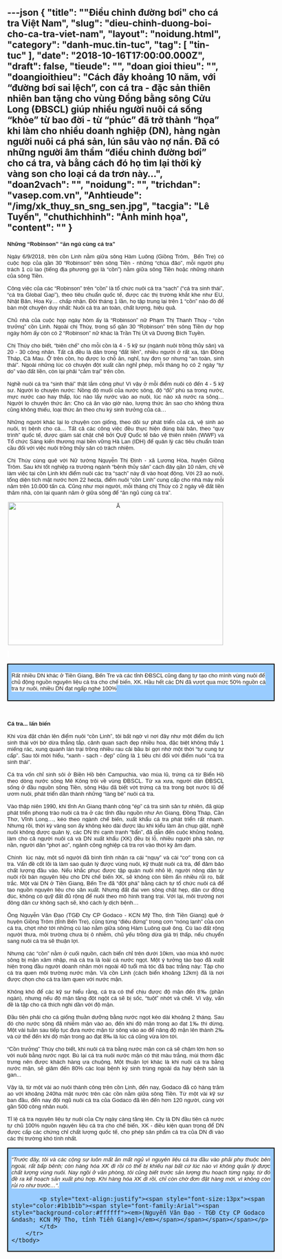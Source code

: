 ---json
{
    "title": "\"Điều chỉnh đường bơi\" cho cá tra Việt Nam",
    "slug": "dieu-chinh-duong-boi-cho-ca-tra-viet-nam",
    "layout": "noidung.html",
    "category": "danh-muc.tin-tuc",
    "tag": [
        "tin-tuc"
    ],
    "date": "2018-10-16T17:00:00.000Z",
    "draft": false,
    "tieude": "",
    "doan gioi thieu": "",
    "doangioithieu": "Cách đây khoảng 10 năm, với “đường bơi sai lệch”, con cá tra - đặc sản thiên nhiên ban tặng cho vùng Đồng bằng sông Cửu Long (ĐBSCL) giúp nhiều người nuôi cá sống “khỏe” từ bao đời - từ “phúc” đã trở thành “họa” khi làm cho nhiều doanh nghiệp (DN), hàng ngàn người nuôi cá phá sản, lún sâu vào nợ nần. Đã có những người âm thầm “điều chỉnh đường bơi” cho cá tra, và bằng cách đó họ tìm lại thời kỳ vàng son cho loại cá da trơn này…",
    "doan2vach": "",
    "noidung": "",
    "trichdan": "vasep.com.vn",
    "Anhtieude": "/img/xk_thuy_sn_sng_sen.jpg",
    "tacgia": "Lê Tuyến",
    "chuthichhinh": "Ảnh minh họa",
    "__content__": ""
}
---
<p style="text-align:justify"><span style="font-size:13px"><span style="color:#1b1b1b"><span style="font-family:Arial"><span style="background-color:#ffffff"><strong>Những &ldquo;Robinson&rdquo;&nbsp;&ldquo;ăn ngủ c&ugrave;ng c&aacute; tra&rdquo;</strong></span></span></span></span></p>

<p style="text-align:justify"><span style="font-size:13px"><span style="background-color:white"><span style="color:#1b1b1b"><span style="font-family:Arial">Ng&agrave;y 6/9/2018, tr&ecirc;n cồn Linh nằm giữa s&ocirc;ng H&agrave;m Lu&ocirc;ng (Giồng Tr&ocirc;m,&nbsp; Bến Tre) c&oacute; cuộc họp của gần 30 &ldquo;Robinson&rdquo; tr&ecirc;n s&ocirc;ng Tiền - những &ldquo;ch&uacute;a đảo&rdquo;, mỗi người phụ tr&aacute;ch 1 c&ugrave; lao (tiếng địa phương gọi l&agrave; &ldquo;cồn&rdquo;) nằm giữa s&ocirc;ng Tiền hoặc những nh&aacute;nh của s&ocirc;ng Tiền.</span></span></span></span></p>

<p style="text-align:justify"><span style="font-size:13px"><span style="background-color:white"><span style="color:#1b1b1b"><span style="font-family:Arial">C&ocirc;ng việc của c&aacute;c &ldquo;Robinson&rdquo; tr&ecirc;n &ldquo;cồn&rdquo; l&agrave; tổ chức nu&ocirc;i c&aacute; tra &ldquo;sạch&rdquo; (&ldquo;c&aacute; tra sinh th&aacute;i&rdquo;, &ldquo;c&aacute; tra Global Gap&rdquo;), theo ti&ecirc;u chuẩn quốc tế, được c&aacute;c thị trường khắt khe như EU, Nhật Bản, Hoa Kỳ&hellip; chấp nhận. Đ&ocirc;i th&aacute;ng 1 lần, họ tập trung lại tr&ecirc;n 1 &ldquo;cồn&rdquo; n&agrave;o đ&oacute; để b&agrave;n một chuyện duy nhất: Nu&ocirc;i c&aacute; tra an to&agrave;n, chất lượng, hiệu quả.&nbsp;</span></span></span></span></p>

<p style="text-align:justify"><span style="font-size:13px"><span style="background-color:white"><span style="color:#1b1b1b"><span style="font-family:Arial">Chủ nh&agrave; của cuộc họp ng&agrave;y h&ocirc;m ấy l&agrave; &ldquo;Robinson&rdquo; nữ Phạm Thị Thanh Th&uacute;y - &ldquo;cồn trưởng&rdquo; cồn Linh. Ngo&agrave;i chị Th&uacute;y, trong số gần 30 &ldquo;Robinson&rdquo; tr&ecirc;n s&ocirc;ng Tiền dự họp ng&agrave;y h&ocirc;m ấy c&ograve;n c&oacute; 2 &ldquo;Robinson&rdquo; nữ kh&aacute;c l&agrave; Trần Thị &Uacute;t v&agrave; Dương B&iacute;ch Tuyền.&nbsp;</span></span></span></span></p>

<p style="text-align:justify"><span style="font-size:13px"><span style="background-color:white"><span style="color:#1b1b1b"><span style="font-family:Arial">Chị Th&uacute;y cho biết, &ldquo;bi&ecirc;n chế&rdquo; cho mỗi cồn l&agrave; 4 - 5 kỹ sư (ng&agrave;nh nu&ocirc;i trồng thủy sản) v&agrave; 20 - 30 c&ocirc;ng nh&acirc;n. Tất cả đều l&agrave; d&acirc;n trong &ldquo;đất liền&rdquo;, nhiều người ở rất xa, tận Đồng Th&aacute;p, C&agrave; Mau. Ở tr&ecirc;n cồn, họ được lo chỗ ăn, nghỉ, tuy đơn sơ nhưng &ldquo;an to&agrave;n, sinh th&aacute;i&rdquo;. Ngo&agrave;i những l&uacute;c c&oacute; chuyện đột xuất cần nghỉ ph&eacute;p, mỗi th&aacute;ng họ c&oacute; 2 ng&agrave;y &ldquo;tự do&rdquo; v&agrave;o đất liền, c&ograve;n lại phải &ldquo;cắm trại&rdquo; tr&ecirc;n cồn.&nbsp;</span></span></span></span></p>

<p style="text-align:justify"><span style="font-size:13px"><span style="background-color:white"><span style="color:#1b1b1b"><span style="font-family:Arial">Nghề nu&ocirc;i c&aacute; tra &ldquo;sinh th&aacute;i&rdquo; thật lắm c&ocirc;ng phu! V&igrave; vậy ở mỗi điểm nu&ocirc;i c&oacute; đến 4 - 5 kỹ sư. Người lo chuyện nước: Nồng độ muối của nước s&ocirc;ng, độ &ldquo;đỏ&rdquo; ph&ugrave; sa trong nước, mực nước cao hay thấp, l&uacute;c n&agrave;o lấy nước v&agrave;o ao nu&ocirc;i, l&uacute;c n&agrave;o xả nước ra s&ocirc;ng&hellip; Người lo chuyện thức ăn: Cho c&aacute; ăn v&agrave;o giờ n&agrave;o, lượng thức ăn sao cho kh&ocirc;ng thừa cũng kh&ocirc;ng thiếu, loại thức ăn theo chu k&yacute; sinh trưởng của c&aacute;&hellip;&nbsp;</span></span></span></span></p>

<p style="text-align:justify"><span style="font-size:13px"><span style="background-color:white"><span style="color:#1b1b1b"><span style="font-family:Arial">Những người kh&aacute;c lại lo chuyện con giống, theo d&otilde;i sự ph&aacute;t triển của c&aacute;, vệ sinh ao nu&ocirc;i, trị bệnh cho c&aacute;&hellip; Tất cả c&aacute;c c&ocirc;ng việc đều thực hiện đ&uacute;ng b&agrave;i bản, theo &ldquo;quy tr&igrave;nh&rdquo; quốc tế, được gi&aacute;m s&aacute;t chặt chẽ bởi Quỹ Quốc tế bảo vệ thi&ecirc;n nhi&ecirc;n (WWF) v&agrave; Tổ chức S&aacute;ng kiến thương mại bền vững H&agrave; Lan (IDH) để quản l&yacute; c&aacute;c ti&ecirc;u chuẩn to&agrave;n cầu đối với việc nu&ocirc;i trồng thủy sản c&oacute; tr&aacute;ch nhiệm.</span></span></span></span></p>

<p style="text-align:justify"><span style="font-size:13px"><span style="background-color:white"><span style="color:#1b1b1b"><span style="font-family:Arial">Chị Th&uacute;y c&ugrave;ng qu&ecirc; với Nữ tướng Nguyễn Thị Định - x&atilde; Lương H&ograve;a, huyện Giồng Tr&ocirc;m. Sau khi tốt nghiệp ra trường ng&agrave;nh &ldquo;bệnh thủy sản&rdquo; c&aacute;ch đ&acirc;y gần 10 năm, chị về l&agrave;m việc tại cồn Linh khi điểm nu&ocirc;i c&aacute;c tra &ldquo;sạch&rdquo; n&agrave;y đi v&agrave;o hoạt động. Với 23 ao nu&ocirc;i, tổng diện t&iacute;ch mặt nước hơn 22 hecta, điểm nu&ocirc;i &ldquo;cồn Linh&rdquo; cung cấp cho nh&agrave; m&aacute;y mỗi năm tr&ecirc;n 10.000 tấn c&aacute;. Cũng như mọi người, mỗi th&aacute;ng chị Th&uacute;y c&oacute; 2 ng&agrave;y về đất liền thăm nh&agrave;, c&ograve;n lại quanh năm ở giữa s&ocirc;ng để &ldquo;ăn ngủ c&ugrave;ng c&aacute; tra&rdquo;.&nbsp;</span></span></span></span></p>

<p style="text-align:center"><span style="font-size:13px"><span style="background-color:white"><span style="color:#1b1b1b"><span style="font-family:Arial"><img alt="Â " src="https://media.laodong.vn/Storage/newsportal/2018/10/13/635867/1Anh-5B.jpg" style="height:333px; width:500px" /></span></span></span></span></p>

<p style="text-align:justify"><span style="font-size:13px"><span style="background-color:white"><span style="color:#1b1b1b"><span style="font-family:Arial">&nbsp;</span></span></span></span></p>

<div>
<table border="1" cellspacing="0" class="MsoTableGrid" style="background:#99ccff; border-collapse:collapse; border:1pt solid black; margin:0px auto !important; width:622px">
	<tbody>
		<tr>
			<td style="background-color:#99ccff; width:478.8pt">
			<p><span style="font-size:13px"><span style="color:#1b1b1b"><span style="font-family:Arial"><span style="background-color:#ffffff">Rất nhiều DN kh&aacute;c ở Tiền Giang, Bến Tre v&agrave; c&aacute;c tỉnh ĐBSCL cũng đang tự tạo cho m&igrave;nh v&ugrave;ng nu&ocirc;i để chủ động nguồn nguy&ecirc;n liệu c&aacute; tra cho chế biến, XK. Hầu hết c&aacute;c DN đ&atilde; vượt qua mức 50% nguồn c&aacute; tra tự nu&ocirc;i, nhiều DN đạt ngấp ngh&eacute; 100%</span></span></span></span></p>
			</td>
		</tr>
	</tbody>
</table>
</div>

<p style="text-align:justify">&nbsp;</p>

<p style="text-align:justify"><span style="font-size:13px"><span style="background-color:white"><span style="color:#1b1b1b"><span style="font-family:Arial"><strong>C&aacute; tra... lấn biển&nbsp;</strong></span></span></span></span></p>

<p style="text-align:justify"><span style="font-size:13px"><span style="background-color:white"><span style="color:#1b1b1b"><span style="font-family:Arial">Khi vừa đặt ch&acirc;n l&ecirc;n điểm nu&ocirc;i &ldquo;cồn Linh&rdquo;, t&ocirc;i bất ngờ v&igrave; nơi đ&acirc;y như một điểm du lịch sinh th&aacute;i với bờ dừa thẳng tắp, cảnh quan sạch đẹp nhiều hoa, đặc biệt kh&ocirc;ng thấy 1 miếng r&aacute;c, xung quanh l&aacute;n trại trồng nhiều rau cải bầu b&iacute; gợi nhớ một thời &ldquo;tự cung tự cấp&rdquo;. Sau t&ocirc;i mới hiểu, &ldquo;xanh - sạch - đẹp&rdquo; cũng l&agrave; 1 ti&ecirc;u ch&iacute; đối với điểm nu&ocirc;i &ldquo;c&aacute; tra sinh th&aacute;i&rdquo;.</span></span></span></span></p>

<p style="text-align:justify"><span style="font-size:13px"><span style="background-color:white"><span style="color:#1b1b1b"><span style="font-family:Arial">C&aacute; tra vốn chỉ sinh s&ocirc;i ở Biền Hồ b&ecirc;n Campuchia, v&agrave;o m&ugrave;a lũ, trứng c&aacute; từ Biển Hồ theo d&ograve;ng nước s&ocirc;ng M&ecirc; K&ocirc;ng tr&ocirc;i về v&ugrave;ng ĐBSCL. Từ xa xưa, người d&acirc;n ĐBSCL sống ở đầu nguồn s&ocirc;ng Tiền, s&ocirc;ng Hậu đ&atilde; biết vớt trứng c&aacute; tra trong bọt nước lũ để ươm nu&ocirc;i, ph&aacute;t triển dần th&agrave;nh những &ldquo;l&agrave;ng b&egrave;&rdquo; nu&ocirc;i c&aacute; tra.&nbsp;</span></span></span></span></p>

<p style="text-align:justify"><span style="font-size:13px"><span style="background-color:white"><span style="color:#1b1b1b"><span style="font-family:Arial">V&agrave;o thập ni&ecirc;n 1990, khi tỉnh An Giang th&agrave;nh c&ocirc;ng &ldquo;&eacute;p&rdquo; c&aacute; tra sinh sản tự nhi&ecirc;n, đ&atilde; gi&uacute;p ph&aacute;t triển phong tr&agrave;o nu&ocirc;i c&aacute; tra ở c&aacute;c tỉnh đầu nguồn như An Giang, Đồng Th&aacute;p, Cần Thơ, Vĩnh Long&hellip;, k&eacute;o theo ng&agrave;nh chế biến, xuất khẩu c&aacute; tra ph&aacute;t triển rất nhanh. Nhưng rồi, thời kỳ v&agrave;ng son ấy kh&ocirc;ng k&eacute;o d&agrave;i được l&acirc;u khi kiểu l&agrave;m ăn chụp giật, nghề nu&ocirc;i kh&ocirc;ng được quản l&yacute;, c&aacute;c DN th&igrave; cạnh tranh &ldquo;bẩn&rdquo;, đ&atilde; dẫn đến cuộc khủng hoảng, l&agrave;m cho cả người nu&ocirc;i c&aacute; v&agrave; DN xuất khẩu (XK) đều bị lỗ, nhiều người ph&aacute; sản, nợ nần, người d&acirc;n &ldquo;phơi ao&rdquo;, ng&agrave;nh c&ocirc;ng nghiệp c&aacute; tra rơi v&agrave;o thời kỳ ảm đạm.&nbsp;</span></span></span></span></p>

<p style="text-align:justify"><span style="font-size:13px"><span style="background-color:white"><span style="color:#1b1b1b"><span style="font-family:Arial">Ch&iacute;nh&nbsp; l&uacute;c n&agrave;y, một số người đ&atilde; b&igrave;nh tĩnh nhận ra c&aacute;i &ldquo;nguy&rdquo; v&agrave; c&aacute;i &ldquo;cơ&rdquo; trong con c&aacute; tra. Vấn đề cốt l&otilde;i l&agrave; l&agrave;m sao quản l&yacute; được v&ugrave;ng nu&ocirc;i, kỹ thuật nu&ocirc;i c&aacute; tra, để đảm bảo chất lượng đầu v&agrave;o. Nếu khắc phục được tập qu&aacute;n nu&ocirc;i nhỏ lẻ, người n&ocirc;ng d&acirc;n tự nu&ocirc;i rồi b&aacute;n nguy&ecirc;n liệu cho DN chế biến XK, sẽ kh&ocirc;ng c&ograve;n tiềm ẩn nhiều rủi ro, bất trắc. Một v&agrave;i DN ở Tiền Giang, Bến Tre đ&atilde; &ldquo;đột ph&aacute;&rdquo; bằng c&aacute;ch tự tổ chức nu&ocirc;i c&aacute; để tạo nguồn nguy&ecirc;n liệu cho sản xuất. Nhưng đất đai ven s&ocirc;ng chật hẹp, d&acirc;n cư đ&ocirc;ng đ&uacute;c, kh&ocirc;ng c&oacute; quỹ đất đủ rộng để nu&ocirc;i theo m&ocirc; h&igrave;nh trang trại. Với lại, m&ocirc;i trường nơi đ&ocirc;ng d&acirc;n cư kh&ocirc;ng sạch sẽ, kh&oacute; c&aacute;ch ly dịch bệnh&hellip;&nbsp;</span></span></span></span></p>

<p style="text-align:justify"><span style="font-size:13px"><span style="background-color:white"><span style="color:#1b1b1b"><span style="font-family:Arial">&Ocirc;ng Nguyễn Văn Đạo (TGĐ Cty CP Godaco - KCN Mỹ Tho, tỉnh Tiền Giang) qu&ecirc; ở huyện Giồng Tr&ocirc;m (tỉnh Bến Tre), cũng từng &ldquo;đi&ecirc;u đứng&rdquo; trong cơn &ldquo;n&oacute;ng lạnh&rdquo; của con c&aacute; tra, chợt nhớ tới những c&ugrave; lao nằm giữa s&ocirc;ng H&agrave;m Lu&ocirc;ng qu&ecirc; &ocirc;ng. C&ugrave; lao đất rộng người thưa, m&ocirc;i trường chưa bị &ocirc; nhiễm, chủ yếu trồng dừa gi&aacute; trị thấp, nếu chuyển sang nu&ocirc;i c&aacute; tra sẽ thuận lợi.</span></span></span></span></p>

<p style="text-align:justify"><span style="font-size:13px"><span style="background-color:white"><span style="color:#1b1b1b"><span style="font-family:Arial">Nhưng c&aacute;c &ldquo;cồn&rdquo; nằm ở cuối nguồn, c&aacute;ch biển chỉ tr&ecirc;n dưới 10km, v&agrave;o m&ugrave;a kh&ocirc; nước s&ocirc;ng bị mặn x&acirc;m nhập, m&agrave; c&aacute; tra l&agrave; lo&agrave;i c&aacute; nước ngọt. Một &yacute; tưởng t&aacute;o bạo đ&atilde; xuất hiện trong đầu người doanh nh&acirc;n mới ngo&agrave;i 40 tuổi m&agrave; t&oacute;c đ&atilde; bạc trắng n&agrave;y: Tập cho c&aacute; tra quen m&ocirc;i trường nước mặn. V&agrave; cồn Linh (c&aacute;ch biển khoảng 12km) đ&atilde; l&agrave; nơi được chọn cho c&aacute; tra l&agrave;m quen với nước mặn.</span></span></span></span></p>

<p style="text-align:justify"><span style="font-size:13px"><span style="background-color:white"><span style="color:#1b1b1b"><span style="font-family:Arial">Kh&ocirc;ng kh&oacute; để c&aacute;c kỹ sư hiểu rằng, c&aacute; tra c&oacute; thể chịu được độ mặn đến 8&permil; (phần ng&agrave;n), nhưng nếu độ mặn tăng đột ngột c&aacute; sẽ bị sốc, &ldquo;tuột&rdquo; nhớt v&agrave; chết. V&igrave; vậy, vấn đề l&agrave; tập cho c&aacute; th&iacute;ch nghi dần với độ mặn.</span></span></span></span></p>

<p style="text-align:justify"><span style="font-size:13px"><span style="background-color:white"><span style="color:#1b1b1b"><span style="font-family:Arial">Đầu ti&ecirc;n phải cho c&aacute; giống thuần dưỡng bằng nước ngọt k&eacute;o d&agrave;i khoảng 2 th&aacute;ng. Sau đ&oacute; cho nước s&ocirc;ng đ&atilde; nhiễm mặn v&agrave;o ao, đến khi độ mặn trong ao đạt 1&permil; th&igrave; dừng. Một v&agrave;i tuần sau tiếp tục đưa nước mặn từ s&ocirc;ng v&agrave;o ao để n&acirc;ng độ mặn l&ecirc;n th&agrave;nh 2&permil; v&agrave; cứ thế đến khi độ mặn trong ao đạt 8&permil; l&agrave; l&uacute;c c&aacute; cũng vừa lớn tới.&nbsp;</span></span></span></span></p>

<p style="text-align:justify"><span style="font-size:13px"><span style="background-color:white"><span style="color:#1b1b1b"><span style="font-family:Arial">&ldquo;Cồn trưởng&rdquo; Th&uacute;y cho biết, khi nu&ocirc;i c&aacute; tra bằng nước mặn con c&aacute; sẽ chậm lớn hơn so với nu&ocirc;i bằng nước ngọt. B&ugrave; lại c&aacute; tra nu&ocirc;i nước mặn c&oacute; thịt m&agrave;u trắng, m&ugrave;i thơm đặc trưng n&ecirc;n được kh&aacute;ch h&agrave;ng ưa chuộng. Một thuận lợi kh&aacute;c l&agrave; khi nu&ocirc;i c&aacute; tra bằng nước mặn, sẽ giảm đến 80% c&aacute;c loại bệnh k&yacute; sinh tr&ugrave;ng ngo&agrave;i da hay bệnh s&aacute;n l&aacute; gan...&nbsp;</span></span></span></span></p>

<p style="text-align:justify"><span style="font-size:13px"><span style="background-color:white"><span style="color:#1b1b1b"><span style="font-family:Arial">Vậy l&agrave;, từ một v&agrave;i ao nu&ocirc;i th&agrave;nh c&ocirc;ng tr&ecirc;n cồn Linh, đến nay, Godaco đ&atilde; c&oacute; h&agrave;ng trăm ao với khoảng 240ha mặt nước tr&ecirc;n c&aacute;c cồn nằm giữa s&ocirc;ng Tiền. Từ một v&agrave;i kỹ sư ban đầu, đến nay đội ngũ nu&ocirc;i c&aacute; tra của Godaco đ&atilde; l&ecirc;n đến hơn 120 người, c&ugrave;ng với gần 500 c&ocirc;ng nh&acirc;n nu&ocirc;i.</span></span></span></span></p>

<p style="text-align:justify"><span style="font-size:13px"><span style="background-color:white"><span style="color:#1b1b1b"><span style="font-family:Arial">Tỉ lệ c&aacute; tra nguy&ecirc;n liệu tự nu&ocirc;i của Cty ng&agrave;y c&agrave;ng tăng l&ecirc;n. Cty l&agrave; DN đầu ti&ecirc;n cả nước tự chủ 100% nguồn nguy&ecirc;n liệu c&aacute; tra cho chế biến, XK - điều kiện quan trọng để DN được cấp c&aacute;c chứng chỉ chất lượng quốc tế, cho ph&eacute;p sản phẩm c&aacute; tra của DN đi v&agrave;o c&aacute;c thị trường kh&oacute; t&iacute;nh nhất.</span></span></span></span></p>

<div>
<table border="1" cellspacing="0" class="MsoTableGrid" style="background:#99ccff; border-collapse:collapse; border:1pt solid black; margin:0px auto !important; width:622px">
	<tbody>
		<tr>
			<td style="background-color:#99ccff; width:478.8pt">
			<p style="text-align:justify"><span style="font-size:13px"><span style="color:#1b1b1b"><span style="font-family:Arial"><span style="background-color:#ffffff"><em>&ldquo;Trước đ&acirc;y, t&ocirc;i v&agrave; c&aacute;c cộng sự lu&ocirc;n mất ăn mất ngủ v&igrave; nguy&ecirc;n liệu c&aacute; tra đầu v&agrave;o phải phụ thuộc b&ecirc;n ngo&agrave;i, rất bấp b&ecirc;nh; c&ograve;n h&agrave;ng h&oacute;a XK đi rồi c&oacute; thể bị khiếu nại bất cứ l&uacute;c n&agrave;o v&igrave; kh&ocirc;ng quản l&yacute; được chất lượng v&ugrave;ng nu&ocirc;i. Nay ngồi ở văn ph&ograve;ng, t&ocirc;i cũng biết trước sản lượng thu hoạch từng ng&agrave;y, từ đ&oacute; đề ra kế hoạch sản xuất ph&ugrave; hợp. Khi h&agrave;ng h&oacute;a XK đi rồi, chỉ c&ograve;n chờ đơn đặt h&agrave;ng mới, v&igrave; kh&ocirc;ng c&ograve;n rủi ro như trước&hellip;&ldquo;.</em></span></span></span></span></p>

			<p style="text-align:justify"><span style="font-size:13px"><span style="color:#1b1b1b"><span style="font-family:Arial"><span style="background-color:#ffffff"><em>(Nguyễn Văn Đạo - TGĐ Cty CP Godaco &ndash; KCN Mỹ Tho, tỉnh Tiền Giang)</em></span></span></span></span></p>
			</td>
		</tr>
	</tbody>
</table>
</div>
